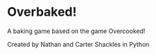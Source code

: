 # Overbaked!

A baking game based on the game Overcooked!

Created by Nathan and Carter Shackles in Python

